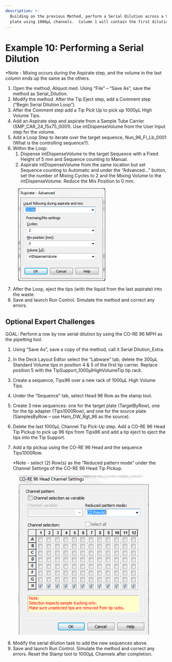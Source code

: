 ```yaml
---
description: >-
  Building on the previous Method, perform a Serial Dilution across a 96-Well
  plate using 1000µL channels.  Column 1 will contain the first dilution
---
```


# Example 10: Performing a Serial Dilution

\*Note - Mixing occurs during the Aspirate step, and the volume in the last column ends up the same as the others.

1. Open the method, Aliquot.med.  Using “File” – “Save As”, save the method as Serial\_Dilution.&#x20;
2. Modify the method.  After the Tip Eject step, add a Comment step (“Begin Serial Dilution Loop”).
3. After the Comment step add a Tip Pick Up to pick up 1000µL High Volume Tips.
4. Add an Aspirate step and aspirate from a Sample Tube Carrier (SMP\_CAR\_24\_15x75\_0001).  Use intDispenseVolume from the User Input step for the volume.
5. Add a Loop Step to iterate over the target sequence, Nun\_96\_Fl\_Lb\_0001 (What is the controlling sequence?). &#x20;
6. Within the Loop:
   1. Dispense intDispenseVolume to the target Sequence with a Fixed Height of 5 mm and Sequence counting to Manual.
   2. Aspirate intDispenseVolume from the same location but set Sequence counting to Automatic and under the “Advanced…” button, set the number of Mixing Cycles to 2 and the Mixing Volume to the intDispenseVolume.  Reduce the Mix Position to 0 mm.

<figure><img src="../.gitbook/assets/image (292).png" alt=""><figcaption></figcaption></figure>

7. After the Loop, eject the tips (with the liquid from the last aspirate) into the waste. &#x20;
8. Save and launch Run Control.  Simulate the method and correct any errors.

## Optional Expert Challenges

GOAL: Perform a row by row serial dilution by using the CO-RE 96 MPH as the pipetting tool.

1. Using “Save As”, save a copy of the method, call it Serial Dilution\_Extra.
2. In the Deck Layout Editor select the “Labware” tab, delete the 300µL Standard Volume tips in position 4 & 5 of the first tip carrier.  Replace position 5 with the TipSupport\_1000µlHighVolumeTip tip rack.
3. Create a sequence, Tips96 over a new rack of 1000µL High Volume Tips.
4. Under the “Sequence” tab, select Head 96 Row as the stamp tool.
5. Create 3 new sequences: one for the target plate (TargetByRow), one for the tip adapter (Tips1000Row), and one for the source plate (SamplesByRow – use Ham\_DW\_Rgt\_96 as the source).
6. Delete the last 1000µL Channel Tip Pick-Up step. Add a CO-RE 96 Head Tip Pickup to pick up 96 tips from Tips96 and add a tip eject to eject the tips into the Tip Support.
7.  Add a tip pickup using the CO-RE 96 Head and the sequence Tips1000Row.

    \*Note - select (2) Row(s) as the “Reduced pattern mode” under the Channel Settings of the CO-RE 96 Head Tip Pickup.&#x20;

<figure><img src="../.gitbook/assets/image (293).png" alt=""><figcaption></figcaption></figure>

8. Modify the serial dilution task to add the new sequences above. &#x20;
9. Save and launch Run Control.  Simulate the method and correct any errors.  Reset the Stamp tool to 1000µL Channels after completion. &#x20;
